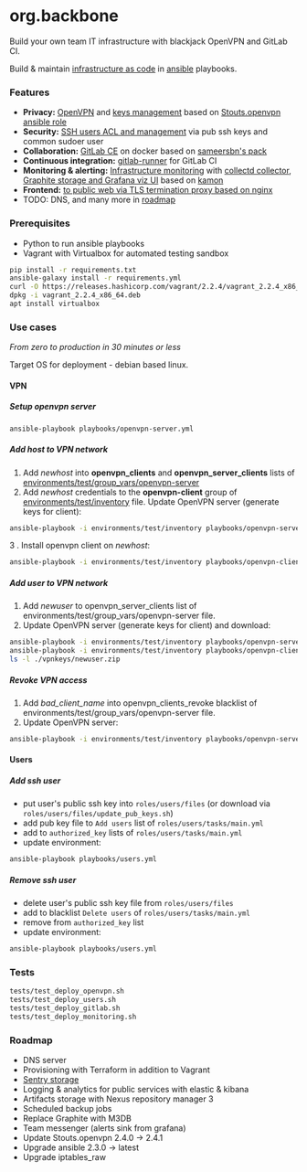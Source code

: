 # org.backbone

Build your own team IT infrastructure with blackjack OpenVPN and GitLab CI.

Build & maintain [infrastructure as code](https://en.wikipedia.org/wiki/Infrastructure_as_code) 
in [ansible](https://www.ansible.com/) playbooks.

 
### Features
* **Privacy:** [OpenVPN](roles/openvpn-base/tasks/main.yml) and [keys management](environments/test/group_vars/openvpn-server) based on [Stouts.openvpn ansible role](https://github.com/Stouts/Stouts.openvpn/)
* **Security:** [SSH users ACL and management](roles/users/tasks/main.yml) via pub ssh keys and common sudoer user
* **Collaboration:** [GitLab CE](roles/gitlab-server/templates/docker-compose.yml.j2) on docker based on [sameersbn's pack](https://github.com/sameersbn/docker-gitlab)
* **Continuous integration:** [gitlab-runner](roles/gitlab-runner/tasks/main.yml) for GitLab CI
* **Monitoring & alerting:** [Infrastructure monitoring](roles/monitoring_hub) with [collectd collector](roles/collectd_beacon), [Graphite storage and Grafana viz UI](roles/monitoring_hub/files/docker-grafana-graphite/README.md) based on [kamon](/kamon-io/docker-grafana-graphite)
* **Frontend:** [to public web via TLS termination proxy based on nginx](roles/nginx)
* TODO: DNS, and many more in [roadmap](#roadmap)


### Prerequisites

* Python to run ansible playbooks
* Vagrant with Virtualbox for automated testing sandbox
```bash
pip install -r requirements.txt
ansible-galaxy install -r requirements.yml
curl -O https://releases.hashicorp.com/vagrant/2.2.4/vagrant_2.2.4_x86_64.deb
dpkg -i vagrant_2.2.4_x86_64.deb
apt install virtualbox
```

### Use cases
_From zero to production in 30 minutes or less_

Target OS for deployment - debian based linux.

#### VPN 
##### Setup openvpn server  
```bash
ansible-playbook playbooks/openvpn-server.yml
```

##### Add host to VPN network
1. Add *newhost* into **openvpn_clients** and **openvpn_server_clients** lists of [environments/test/group_vars/openvpn-server](environments/test/group_vars/openvpn-server)
2. Add *newhost* credentials to the **openvpn-client** group of [environments/test/inventory](environments/test/inventory) file.
Update OpenVPN server (generate keys for client):
```bash
ansible-playbook -i environments/test/inventory playbooks/openvpn-server.yml
```
3 . Install openvpn client on *newhost*:
```bash
ansible-playbook -i environments/test/inventory playbooks/openvpn-client.yml --limit openvpn-server,newhost
```

##### Add user to VPN network
1. Add *newuser* to openvpn_server_clients list of environments/test/group_vars/openvpn-server file.
2. Update OpenVPN server (generate keys for client) and download:
```bash
ansible-playbook -i environments/test/inventory playbooks/openvpn-server.yml
ansible-playbook -i environments/test/inventory playbooks/openvpn-client.yml
ls -l ./vpnkeys/newuser.zip
```

##### Revoke VPN access
1. Add *bad_client_name* into openvpn_clients_revoke blacklist of environments/test/group_vars/openvpn-server file.
2. Update OpenVPN server:
```bash
ansible-playbook -i environments/test/inventory playbooks/openvpn-server.yml --limit openvpn-server
```


#### Users
##### Add ssh user 

* put user's public ssh key into `roles/users/files` (or download via `roles/users/files/update_pub_keys.sh`)
* add pub key file to `Add users` list of `roles/users/tasks/main.yml`
* add to `authorized_key` lists of `roles/users/tasks/main.yml`
* update environment:
```bash
ansible-playbook playbooks/users.yml
```

##### Remove ssh user

* delete user's public ssh key file from `roles/users/files`
* add to blacklist `Delete users` of `roles/users/tasks/main.yml`
* remove from `authorized_key` list
* update environment:
```bash
ansible-playbook playbooks/users.yml
```

### Tests

```bash
tests/test_deploy_openvpn.sh
tests/test_deploy_users.sh
tests/test_deploy_gitlab.sh
tests/test_deploy_monitoring.sh
```

### Roadmap

* DNS server
* Provisioning with Terraform in addition to Vagrant
* [Sentry storage](https://sentry.io/)
* Logging & analytics for public services with elastic & kibana
* Artifacts storage with Nexus repository manager 3
* Scheduled backup jobs
* Replace Graphite with M3DB
* Team messenger (alerts sink from grafana)
* Update Stouts.openvpn 2.4.0 -> 2.4.1
* Upgrade ansible 2.3.0 -> latest
* Upgrade iptables_raw
